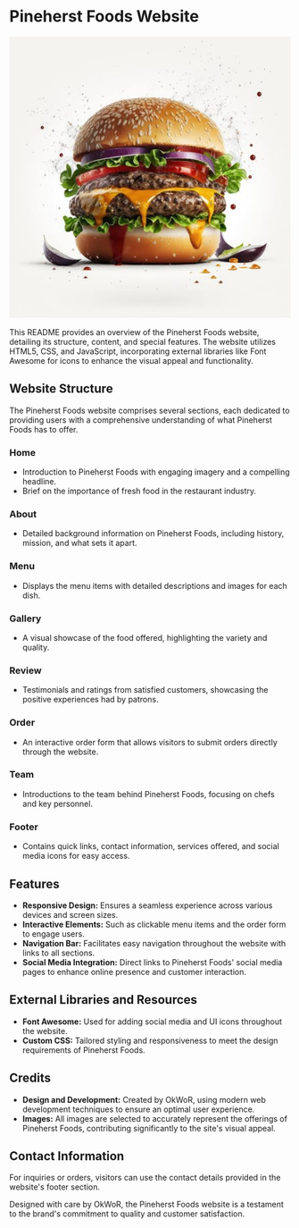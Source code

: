 # Pineherst Foods Website
![Pineherst](assets/images/Burger.jpeg)


This README provides an overview of the Pineherst Foods website, detailing its structure, content, and special features. The website utilizes HTML5, CSS, and JavaScript, incorporating external libraries like Font Awesome for icons to enhance the visual appeal and functionality.

## Website Structure

The Pineherst Foods website comprises several sections, each dedicated to providing users with a comprehensive understanding of what Pineherst Foods has to offer.

### Home
- Introduction to Pineherst Foods with engaging imagery and a compelling headline.
- Brief on the importance of fresh food in the restaurant industry.

### About
- Detailed background information on Pineherst Foods, including history, mission, and what sets it apart.

### Menu
- Displays the menu items with detailed descriptions and images for each dish.

### Gallery
- A visual showcase of the food offered, highlighting the variety and quality.

### Review
- Testimonials and ratings from satisfied customers, showcasing the positive experiences had by patrons.

### Order
- An interactive order form that allows visitors to submit orders directly through the website.

### Team
- Introductions to the team behind Pineherst Foods, focusing on chefs and key personnel.

### Footer
- Contains quick links, contact information, services offered, and social media icons for easy access.

## Features

- **Responsive Design:** Ensures a seamless experience across various devices and screen sizes.
- **Interactive Elements:** Such as clickable menu items and the order form to engage users.
- **Navigation Bar:** Facilitates easy navigation throughout the website with links to all sections.
- **Social Media Integration:** Direct links to Pineherst Foods' social media pages to enhance online presence and customer interaction.

## External Libraries and Resources

- **Font Awesome:** Used for adding social media and UI icons throughout the website.
- **Custom CSS:** Tailored styling and responsiveness to meet the design requirements of Pineherst Foods.

## Credits

- **Design and Development:** Created by OkWoR, using modern web development techniques to ensure an optimal user experience.
- **Images:** All images are selected to accurately represent the offerings of Pineherst Foods, contributing significantly to the site's visual appeal.

## Contact Information

For inquiries or orders, visitors can use the contact details provided in the website's footer section.

Designed with care by OkWoR, the Pineherst Foods website is a testament to the brand's commitment to quality and customer satisfaction.
